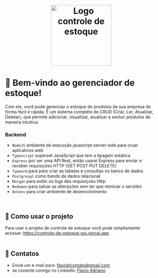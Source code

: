 <h1 align="center">
  <img src="https://media.discordapp.net/attachments/1022567703204069378/1056334816682987591/logo.png" alt="Logo controle de estoque" width="200px">
</h1>


# 🎉 Bem-vindo ao gerenciador de estoque!

Com ele, você pode gerenciar o estoque de produtos da sua empresa de forma fácil e rápida. É um sistema completo de CRUD (Criar, Ler, Atualizar, Deletar), que permite adicionar, visualizar, atualizar e excluir produtos de maneira intuitiva.
<br>


### Backend 
- `NodeJS` ambiente de execução javascript server-side para cruar aplicativos web
- `Typescript` superset JavaScript que tem a tipagem estática
-  `Express` por ser uma API Rest, então usarei Express para enviar e receber requisições HTTP (GET POST PUT DELETE)
- `Typeorm` para para criar as tabelas e consultas no banco de dados
- `Postgresql` como bando de dados relacional
- `Morgan` para exibir os logs das requisiçoes Http.
- `Nodemon` para salvar as alterações sem ter que reiniciar o servidor
- `Dotenv` para criar ambiente de desenvolvimento
<br>

## 🚀  Como usar o projeto

Para usar o projeto de controle de estoque você pode simplismente acessar: https://controle-de-estoque-psi.vercel.app
<br>
<br>
## 📩 Contatos

- Envie um e-mail para: [flavioticontato@gmail.com](mailto:flavioticontato@gmail.com)
- se conecte comigo no LinkedIn: [Flavio Adriano](https://linkedin.com/in/flavioadriano/)
